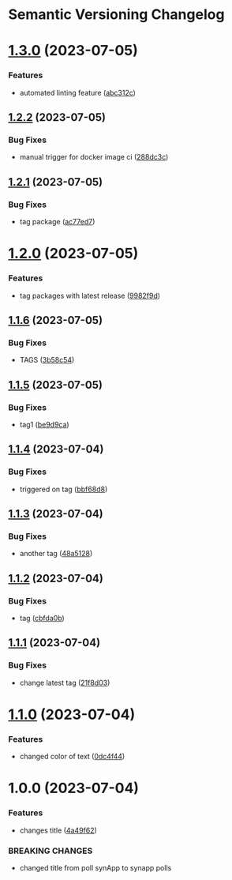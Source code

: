 # Semantic Versioning Changelog

# [1.3.0](https://github.com/salmaghazal/httpsPollNginx/compare/v1.2.2...v1.3.0) (2023-07-05)


### Features

* automated linting feature ([abc312c](https://github.com/salmaghazal/httpsPollNginx/commit/abc312c4d0f2046545cdfdf60a4206972b6509fb))

## [1.2.2](https://github.com/salmaghazal/httpsPollNginx/compare/v1.2.1...v1.2.2) (2023-07-05)


### Bug Fixes

* manual trigger for docker image ci ([288dc3c](https://github.com/salmaghazal/httpsPollNginx/commit/288dc3c05959f0082f8e64a717ca980aba0bbd09))

## [1.2.1](https://github.com/salmaghazal/httpsPollNginx/compare/v1.2.0...v1.2.1) (2023-07-05)


### Bug Fixes

* tag package ([ac77ed7](https://github.com/salmaghazal/httpsPollNginx/commit/ac77ed7bf0adca78c3c4324e5e0cb45cb3cc2b39))

# [1.2.0](https://github.com/salmaghazal/httpsPollNginx/compare/v1.1.6...v1.2.0) (2023-07-05)


### Features

* tag packages with latest release ([9982f9d](https://github.com/salmaghazal/httpsPollNginx/commit/9982f9d824d4774ab8b4f5044f9abb81fdef1f2a))

## [1.1.6](https://github.com/salmaghazal/httpsPollNginx/compare/v1.1.5...v1.1.6) (2023-07-05)


### Bug Fixes

* TAGS ([3b58c54](https://github.com/salmaghazal/httpsPollNginx/commit/3b58c54b4c836813b708e1e769da6bb9866f1a2c))

## [1.1.5](https://github.com/salmaghazal/httpsPollNginx/compare/v1.1.4...v1.1.5) (2023-07-05)


### Bug Fixes

* tag1 ([be9d9ca](https://github.com/salmaghazal/httpsPollNginx/commit/be9d9ca79ea30ebab01c88a59c8fc501d70dc75d))

## [1.1.4](https://github.com/salmaghazal/httpsPollNginx/compare/v1.1.3...v1.1.4) (2023-07-04)


### Bug Fixes

* triggered on tag ([bbf68d8](https://github.com/salmaghazal/httpsPollNginx/commit/bbf68d8ffbd2b599f72ba52bd4703ef6f811137b))

## [1.1.3](https://github.com/salmaghazal/httpsPollNginx/compare/v1.1.2...v1.1.3) (2023-07-04)


### Bug Fixes

* another tag ([48a5128](https://github.com/salmaghazal/httpsPollNginx/commit/48a5128df4466afe3401cc646957139266972c76))

## [1.1.2](https://github.com/salmaghazal/httpsPollNginx/compare/v1.1.1...v1.1.2) (2023-07-04)


### Bug Fixes

* tag ([cbfda0b](https://github.com/salmaghazal/httpsPollNginx/commit/cbfda0bc1706aad60144e64db6532c17a9176139))

## [1.1.1](https://github.com/salmaghazal/httpsPollNginx/compare/v1.1.0...v1.1.1) (2023-07-04)


### Bug Fixes

* change latest tag ([21f8d03](https://github.com/salmaghazal/httpsPollNginx/commit/21f8d03c33731acc138ec2149754df9891f14070))

# [1.1.0](https://github.com/salmaghazal/httpsPollNginx/compare/v1.0.0...v1.1.0) (2023-07-04)


### Features

* changed color of text ([0dc4f44](https://github.com/salmaghazal/httpsPollNginx/commit/0dc4f44a857a78f463dfd65f58139b04d8d4d92a))

# 1.0.0 (2023-07-04)


### Features

* changes title ([4a49f62](https://github.com/salmaghazal/httpsPollNginx/commit/4a49f627c030526a23f3702006b64e00f07ac6de))


### BREAKING CHANGES

* changed title from poll synApp to synapp polls
